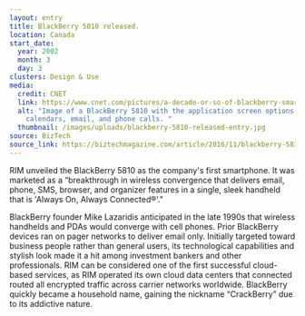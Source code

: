 ```yaml
---
layout: entry
title: BlackBerry 5810 released.
location: Canada
start_date:
  year: 2002
  month: 3
  day: 3
clusters: Design & Use
media:
  credit: CNET
  link: https://www.cnet.com/pictures/a-decade-or-so-of-blackberry-smartphones-pictures/2/
  alt: "Image of a BlackBerry 5810 with the application screen options including
    calendars, email, and phone calls. "
  thumbnail: /images/uploads/blackberry-5810-released-entry.jpg
source: BizTech
source_link: https://biztechmagazine.com/article/2016/11/blackberry-5810-kickstarted-mobile-work-era
---
```

RIM unveiled the BlackBerry 5810 as the company's first smartphone. It was marketed as a “breakthrough in wireless convergence that delivers email, phone, SMS, browser, and organizer features in a single, sleek handheld that is 'Always On, Always Connected®'."

BlackBerry founder Mike Lazaridis anticipated in the late 1990s that wireless handhelds and PDAs would converge with cell phones. Prior BlackBerry devices ran on pager networks to deliver email only. Initially targeted toward business people rather than general users, its technological capabilities and stylish look made it a hit among investment bankers and other professionals. RIM can be considered one of the first successful cloud-based services, as RIM operated its own cloud data centers that connected routed all encrypted traffic across carrier networks worldwide. BlackBerry quickly became a household name, gaining the nickname “CrackBerry” due to its addictive nature.